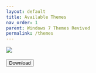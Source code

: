 ```yaml
---
layout: default
title: Available Themes
nav_order: 1
parent: Windows 7 Themes Revived
permalink: /themes
---
```


<img src="https://images-wixmp-ed30a86b8c4ca887773594c2.wixmp.com/i/836bd001-fc1e-41ac-8fce-917bee5d1f0e/dino2ml-ee84d62e-9ad3-4dbe-a5f3-62c414afec6e.png/v1/fill/w_1200,h_557,q_80,strp/windows_7_themes_revived_by_og_nimbi_dino2ml-fullview.jpg" /><br /><br />
<a href="https://www.deviantart.com/og-nimbi/art/Windows-7-Themes-Revived-1128145485" target="_blank"><button style="text-align:center" type="button" name="button" class="btn">Download</button></a>